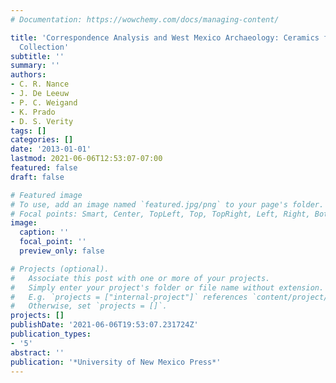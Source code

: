 ```yaml
---
# Documentation: https://wowchemy.com/docs/managing-content/

title: 'Correspondence Analysis and West Mexico Archaeology: Ceramics from the Long-Glassow
  Collection'
subtitle: ''
summary: ''
authors:
- C. R. Nance
- J. De Leeuw
- P. C. Weigand
- K. Prado
- D. S. Verity
tags: []
categories: []
date: '2013-01-01'
lastmod: 2021-06-06T12:53:07-07:00
featured: false
draft: false

# Featured image
# To use, add an image named `featured.jpg/png` to your page's folder.
# Focal points: Smart, Center, TopLeft, Top, TopRight, Left, Right, BottomLeft, Bottom, BottomRight.
image:
  caption: ''
  focal_point: ''
  preview_only: false

# Projects (optional).
#   Associate this post with one or more of your projects.
#   Simply enter your project's folder or file name without extension.
#   E.g. `projects = ["internal-project"]` references `content/project/deep-learning/index.md`.
#   Otherwise, set `projects = []`.
projects: []
publishDate: '2021-06-06T19:53:07.231724Z'
publication_types:
- '5'
abstract: ''
publication: '*University of New Mexico Press*'
---
```

